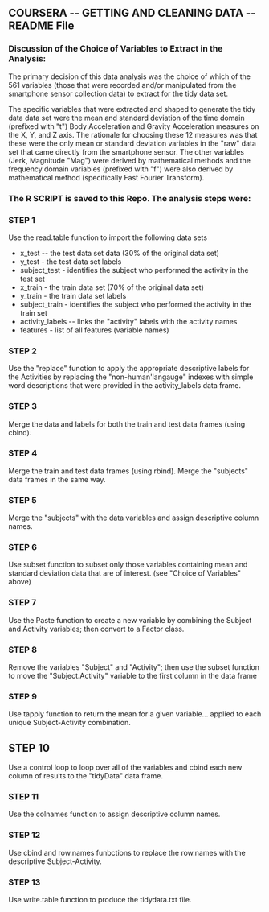 ##  COURSERA -- GETTING AND CLEANING DATA --README File


### Discussion of the Choice of Variables to Extract in the Analysis:

The primary decision of this data analysis was the choice of which of the 561 variables (those that were recorded and/or manipulated from the smartphone sensor collection data) to extract for the tidy data set.

The specific variables that were extracted and shaped to generate the tidy data data set were the mean and standard deviation of the time domain (prefixed with "t") Body Acceleration and Gravity Acceleration measures on the X, Y, and Z axis.  The rationale for choosing these 12 measures was that these were the only mean or standard deviation variables in the "raw" data set that came directly from the smartphone sensor.  The other variables (Jerk, Magnitude "Mag") were derived by mathematical methods and the frequency domain variables (prefixed with "f") were also derived by mathematical method (specifically Fast Fourier Transform).



### The R SCRIPT is saved to this Repo.  The analysis steps were:

### STEP 1
Use the read.table function to import the following data sets 
* x_test  -- the test data set data (30% of the original data set)
* y_test - the test data set labels
* subject_test - identifies the subject who performed the activity in the test set
* x_train - the train data set (70% of the original data set)
* y_train - the train data set labels
* subject_train - identifies the subject who performed the activity in the train set
* activity_labels  -- links the "activity" labels with the activity names
* features - list of all features (variable names)


### STEP 2
Use the "replace" function to apply the appropriate descriptive labels for the Activities by replacing the "non-human'langauge" indexes with simple word
descriptions that were provided in the activity_labels data frame.


### STEP 3
Merge the data and labels for both the train and test data frames (using cbind).


### STEP 4
Merge the train and test data frames (using rbind). Merge the "subjects" data frames in the same way.


### STEP 5
Merge the "subjects" with the data variables and assign descriptive column names.


### STEP 6
Use subset function to subset only those variables containing mean and standard deviation data that are of interest. (see "Choice of Variables" above)


### STEP 7
Use the Paste function to create a new variable by combining the Subject and Activity variables;  then convert to a Factor class.


### STEP 8
Remove the variables "Subject" and "Activity";  then use the subset function to move the "Subject.Activity" variable to the first column in the data frame


### STEP 9
Use tapply function to return the mean for a given variable... applied to each unique Subject-Activity combination.


## STEP 10
Use a control loop to loop over all of the variables and cbind each new column of results to the "tidyData" data frame.


### STEP 11
Use the colnames function to assign descriptive column names.


### STEP 12
Use cbind and row.names funbctions to replace the row.names with the descriptive Subject-Activity.


### STEP 13
Use write.table function to produce the tidydata.txt file.

